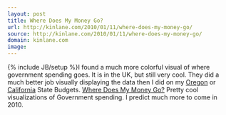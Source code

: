 ```yaml
---
layout: post
title: Where Does My Money Go?
url: http://kinlane.com/2010/01/11/where-does-my-money-go/
source: http://kinlane.com/2010/01/11/where-does-my-money-go/
domain: kinlane.com
image: 
---
```

{% include JB/setup %}I found a much more colorful visual of where government spending goes. It is in the UK, but still very cool. They did a much better job visually displaying the data then I did on my <a href="http://oregonbudget.laneworks.net/">Oregon</a> or <a href="http://californiabudget.laneworks.net/">California</a> State Budgets. <a href="http://www.wheredoesmymoneygo.org/prototype/">Where Does My Money Go?</a> Pretty cool visualizations of Government spending. I predict much more to come in 2010.